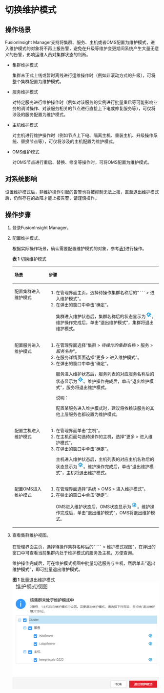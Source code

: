 # 切换维护模式<a name="admin_guide_000189"></a>

## 操作场景<a name="section7806526115"></a>

FusionInsight Manager支持将集群、服务、主机或者OMS配置为维护模式，进入维护模式的对象将不再上报告警，避免在升级等维护变更期间系统产生大量无意义的告警，影响运维人员对集群状态的判断。

-   集群维护模式

    集群未正式上线或暂时离线进行运维操作时（例如非滚动方式的升级），可将整个集群配置为维护模式。

-   服务维护模式

    对特定服务进行维护操作时（例如对该服务的实例进行批量重启等可能影响业务的调试操作、对该服务相关的节点进行直接上下电或修复服务等），可仅将涉及的服务配置为维护模式。

-   主机维护模式

    对主机进行维护操作时（例如节点上下电、隔离主机、重装主机、升级操作系统、替换节点等），可仅将涉及的主机配置为维护模式。

-   OMS维护模式

    对OMS节点进行重启、替换、修复等操作时，可将OMS配置为维护模式。


## 对系统影响<a name="section370817315180"></a>

设置维护模式后，非维护操作引起的告警也将被抑制无法上报，直至退出维护模式后，仍然存在的故障才能上报告警，请谨慎操作。

## 操作步骤<a name="section108261918161816"></a>

1.  登录FusionInsight Manager。
2.  配置维护模式。

    根据实际操作场景，确认需要配置维护模式的对象，参考[表1](#table8578183123419)进行操作。

    **表 1**  切换维护模式

    <a name="table8578183123419"></a>
    <table><thead align="left"><tr id="row145795315343"><th class="cellrowborder" valign="top" width="23.31%" id="mcps1.2.3.1.1"><p id="p9579331153414"><a name="p9579331153414"></a><a name="p9579331153414"></a>场景</p>
    </th>
    <th class="cellrowborder" valign="top" width="76.69%" id="mcps1.2.3.1.2"><p id="p757918311345"><a name="p757918311345"></a><a name="p757918311345"></a>步骤</p>
    </th>
    </tr>
    </thead>
    <tbody><tr id="row95796312342"><td class="cellrowborder" valign="top" width="23.31%" headers="mcps1.2.3.1.1 "><p id="p14579231173418"><a name="p14579231173418"></a><a name="p14579231173418"></a>配置集群进入维护模式</p>
    </td>
    <td class="cellrowborder" valign="top" width="76.69%" headers="mcps1.2.3.1.2 "><a name="ol14820165218359"></a><a name="ol14820165218359"></a><ol id="ol14820165218359"><li>在管理界面主页，选择待操作集群名称后的“<a name="image17990619173712"></a><a name="image17990619173712"></a><span><img id="image17990619173712" src="figures/1.png"></span> &gt; 进入维护模式”。</li><li>在弹出的窗口中单击“确定”。<p id="p18780154810353"><a name="p18780154810353"></a><a name="p18780154810353"></a>集群进入维护状态后，集群名称后的状态显示为<a name="image340518458373"></a><a name="image340518458373"></a><span><img id="image340518458373" src="figures/2-64.png"></span>。维护操作完成后，单击“退出维护模式”，集群将退出维护模式。</p>
    </li></ol>
    </td>
    </tr>
    <tr id="row1579123110349"><td class="cellrowborder" valign="top" width="23.31%" headers="mcps1.2.3.1.1 "><p id="p5580133118344"><a name="p5580133118344"></a><a name="p5580133118344"></a>配置服务进入维护模式</p>
    </td>
    <td class="cellrowborder" valign="top" width="76.69%" headers="mcps1.2.3.1.2 "><a name="ol14602115154"></a><a name="ol14602115154"></a><ol id="ol14602115154"><li>在管理界面选择“集群 &gt; <em id="i13234164892713"><a name="i13234164892713"></a><a name="i13234164892713"></a>待操作的集群名称</em> &gt; 服务 &gt; <em id="i32661756162715"><a name="i32661756162715"></a><a name="i32661756162715"></a>服务名称</em>”。</li><li>在服务详情页面选择“更多 &gt; 进入维护模式”。</li><li>在弹出的窗口中单击“确定”。<p id="p12297418381"><a name="p12297418381"></a><a name="p12297418381"></a>服务进入维护状态后，服务列表的对应服务名称后的状态显示为<a name="image27822193818"></a><a name="image27822193818"></a><span><img id="image27822193818" src="figures/2-65.png"></span>。维护操作完成后，单击“退出维护模式”，服务将退出维护模式。</p>
    <div class="note" id="note13542198105012"><a name="note13542198105012"></a><a name="note13542198105012"></a><span class="notetitle"> 说明： </span><div class="notebody"><p id="p1354219820502"><a name="p1354219820502"></a><a name="p1354219820502"></a>配置某服务进入维护模式时，建议将依赖该服务的其他上层服务也都设置为维护模式。</p>
    </div></div>
    </li></ol>
    </td>
    </tr>
    <tr id="row028719915361"><td class="cellrowborder" valign="top" width="23.31%" headers="mcps1.2.3.1.1 "><p id="p17287119183618"><a name="p17287119183618"></a><a name="p17287119183618"></a>配置主机进入维护模式</p>
    </td>
    <td class="cellrowborder" valign="top" width="76.69%" headers="mcps1.2.3.1.2 "><a name="ol91128453411"></a><a name="ol91128453411"></a><ol id="ol91128453411"><li>在管理界面单击“主机”。</li><li>在主机页面勾选待操作的主机，选择“更多 &gt; 进入维护模式”。</li><li>在弹出的窗口中单击“确定”。<p id="p71091355114116"><a name="p71091355114116"></a><a name="p71091355114116"></a>主机进入维护状态后，主机列表的对应主机名称后的状态显示为<a name="image11099555419"></a><a name="image11099555419"></a><span><img id="image11099555419" src="figures/2-66.png"></span>。维护操作完成后，单击“退出维护模式”，主机将退出维护模式。</p>
    </li></ol>
    </td>
    </tr>
    <tr id="row125802031193411"><td class="cellrowborder" valign="top" width="23.31%" headers="mcps1.2.3.1.1 "><p id="p8580133114347"><a name="p8580133114347"></a><a name="p8580133114347"></a>配置OMS进入维护模式</p>
    </td>
    <td class="cellrowborder" valign="top" width="76.69%" headers="mcps1.2.3.1.2 "><a name="ol8584133185315"></a><a name="ol8584133185315"></a><ol id="ol8584133185315"><li>在管理界面选择“系统 &gt; OMS &gt; 进入维护模式”。</li><li>在弹出的窗口中单击“确定”。<p id="p1769075395519"><a name="p1769075395519"></a><a name="p1769075395519"></a>OMS进入维护状态后，OMS状态显示为<a name="image069095365512"></a><a name="image069095365512"></a><span><img id="image069095365512" src="figures/2-67.png"></span>。维护操作完成后，单击“退出维护模式”，OMS将退出维护模式。</p>
    </li></ol>
    </td>
    </tr>
    </tbody>
    </table>

3.  查看集群维护视图。

    在管理界面主页，选择待操作集群名称后的“![](figures/1-68.png)  \> 维护模式视图”，在弹出的窗口中可查看当前集群内处于维护模式的服务及主机，方便查询。

    维护操作完成后，可在维护模式视图中批量勾选服务与主机，然后单击“退出维护模式”，即可批量退出维护模式。

    **图 1**  批量退出维护模式<a name="fig217255095216"></a>  
    ![](figures/批量退出维护模式.png "批量退出维护模式")


